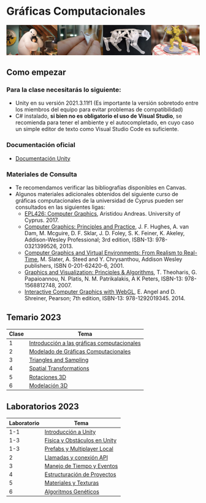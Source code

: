 # Gráficas Computacionales

![graficas](/graphics/assets/img/462_banner.jpg)

## Como empezar
### Para la clase necesitarás lo siguiente:

- Unity en su versión 2021.3.11f1 (Es importante la versión sobretodo entre los miembros del equipo para evitar problemas de compatibilidad)
- C# instalado, **si bien no es obligatorio el uso de Visual Studio**, se recomienda para tener el ambiente y el autocompletado, en cuyo caso un simple editor de texto como Visual Studio Code es suficiente.

### Documentación oficial
- [Documentación Unity](https://docs.unity3d.com/Manual/index.html)

### Materiales de Consulta
- Te recomendamos verificar las bibliografías disponibles en Canvas.
- Algunos materiales adicionales obtenidos del siguiente curso de gráficas computacionales de la universidad de Cyprus pueden ser consultados en las siguientes ligas:
  - [EPL426: Computer Graphics](https://www.cs.ucy.ac.cy/courses/EPL426/), Aristidou Andreas. University of Cyprus. 2017.
  - [Computer Graphics: Principles and Practice](https://ptgmedia.pearsoncmg.com/images/9780321399526/samplepages/0321399528.pdf), J. F. Hughes, A. van Dam, M. Mcguire, D. F. Sklar, J. D. Foley, S. K. Feiner, K. Akeley, Addison-Wesley Professional; 3rd edition, ISBN-13: 978-0321399526, 2013.
  - [Computer Graphics and Virtual Environments: From Realism to Real-Time](https://www.cs.ucy.ac.cy/courses/EPL426/courses/eBooks/ComputerGraphicsVR.pdf), M. Slater, A. Steed and Y. Chrysanthou, Addison Wesley publishers, ISBN 0-201-62420-6, 2001.
  - [Graphics and Visualization: Principles & Algorithms](https://doc.lagout.org/science/0_Computer%20Science/2_Algorithms/Graphics%20and%20Visualization_%20Principles%20%26%20Algorithms%20%5BTheoharis%2C%20Papaioannou%2C%20Platis%20%26%20Patrikalakis%202007-10-10%5D.pdf), T. Theoharis, G. Papaioannou, N. Platis, N. M. Patrikalakis, A K Peters, ISBN-13: 978-1568812748, 2007.
  - [Interactive Computer Graphics with WebGL](https://inspirit.net.in/books/academic/Interactive%20Computer%20Graphics.pdf), E. Angel and D. Shreiner, Pearson; 7th edition, ISBN-13: 978-1292019345. 2014.

<!--
## Actividad Medio Término
# **[Instrucciones](/graphics/half_term/README.md)**
-->

## Temario 2023
| Clase | Tema        |
| ----- | ----------- |
|   1   | [Introducción a las gráficas computacionales](/graphics/classes/1_intro_graphics.md) |
|   2   | [Modelado de Gráficas Computacionales](/graphics/classes/2_modelado.md) |
|   3   | [Triangles and Sampling](/graphics/classes/3_triangles_and_sampling.md) |
|   4   | [Spatial Transformations](/graphics/classes/4_spatial_transformations.md) |
| 5 | [Rotaciones 3D](/graphics/classes/5_rotaciones3d.md) |
| 6 | [Modelación 3D](/graphics/classes/6_modelacion3d.md) |


## Laboratorios 2023

| Laboratorio   | Tema        |
| ----- | ----------- |
|   1-1   | [Introducción a Unity](/graphics/labs/1_1_intro_unity.md) |
|   1-3   | [Física y Obstáculos en Unity](/graphics/labs/1_2_physics_unity.md) |
|   1-3   | [Prefabs y Multiplayer Local](/graphics/labs/1_3_prefabs_local_multiplayer.md) |
|  2   | [Llamadas y conexión API](/graphics/labs/2_llamadas_API.md) |
|  3   | [Manejo de Tiempo y Eventos](/graphics/labs/3_manejo_tiempo.md) |
|  4   | [Estructuración de Proyectos](/graphics/labs/4_estructuracion_proyectos.md) |
|  5   | [Materiales y Texturas](/graphics/labs/5_materiales_texturas.md) |
|  6   | [Algoritmos Genéticos](/graphics/labs/6_algoritmos_geneticos.md) |